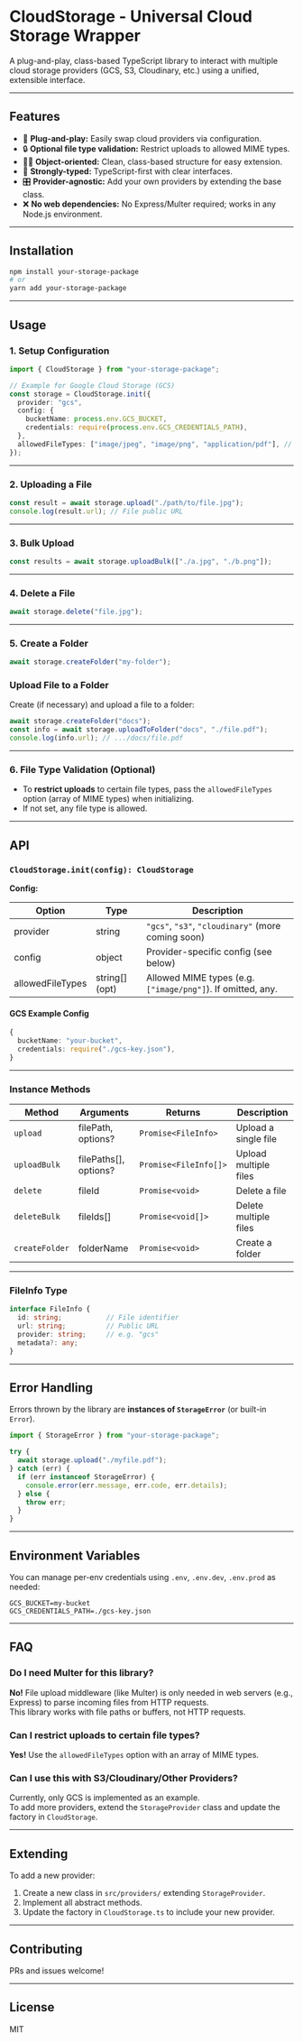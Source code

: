 # CloudStorage - Universal Cloud Storage Wrapper

A plug-and-play, class-based TypeScript library to interact with multiple cloud storage providers (GCS, S3, Cloudinary, etc.) using a unified, extensible interface.

---

## Features

- 🔌 **Plug-and-play:** Easily swap cloud providers via configuration.
- 🔒 **Optional file type validation:** Restrict uploads to allowed MIME types.
- 🧑‍💻 **Object-oriented:** Clean, class-based structure for easy extension.
- 💪 **Strongly-typed:** TypeScript-first with clear interfaces.
- 🎛 **Provider-agnostic:** Add your own providers by extending the base class.
- ❌ **No web dependencies:** No Express/Multer required; works in any Node.js environment.

---

## Installation

```bash
npm install your-storage-package
# or
yarn add your-storage-package
```

---

## Usage

### 1. **Setup Configuration**

```typescript
import { CloudStorage } from "your-storage-package";

// Example for Google Cloud Storage (GCS)
const storage = CloudStorage.init({
  provider: "gcs",
  config: {
    bucketName: process.env.GCS_BUCKET,
    credentials: require(process.env.GCS_CREDENTIALS_PATH),
  },
  allowedFileTypes: ["image/jpeg", "image/png", "application/pdf"], // (Optional)
});
```

---

### 2. **Uploading a File**

```typescript
const result = await storage.upload("./path/to/file.jpg");
console.log(result.url); // File public URL
```

---

### 3. **Bulk Upload**

```typescript
const results = await storage.uploadBulk(["./a.jpg", "./b.png"]);
```

---

### 4. **Delete a File**

```typescript
await storage.delete("file.jpg");
```

---

### 5. **Create a Folder**

```typescript
await storage.createFolder("my-folder");
```
### Upload File to a Folder

Create (if necessary) and upload a file to a folder:

```typescript
await storage.createFolder("docs");
const info = await storage.uploadToFolder("docs", "./file.pdf");
console.log(info.url); // .../docs/file.pdf
```

---

### 6. **File Type Validation (Optional)**

- To **restrict uploads** to certain file types, pass the `allowedFileTypes` option (array of MIME types) when initializing.
- If not set, any file type is allowed.

---

## API

### `CloudStorage.init(config): CloudStorage`

**Config:**

| Option           | Type           | Description                                                 |
|------------------|----------------|-------------------------------------------------------------|
| provider         | string         | `"gcs"`, `"s3"`, `"cloudinary"` (more coming soon)          |
| config           | object         | Provider-specific config (see below)                        |
| allowedFileTypes | string[] (opt) | Allowed MIME types (e.g. `["image/png"]`). If omitted, any. |

#### **GCS Example Config**

```typescript
{
  bucketName: "your-bucket",
  credentials: require("./gcs-key.json"),
}
```

---

### Instance Methods

| Method          | Arguments                       | Returns                  | Description              |
|-----------------|---------------------------------|--------------------------|--------------------------|
| `upload`        | filePath, options?              | `Promise<FileInfo>`      | Upload a single file     |
| `uploadBulk`    | filePaths[], options?           | `Promise<FileInfo[]>`    | Upload multiple files    |
| `delete`        | fileId                          | `Promise<void>`          | Delete a file            |
| `deleteBulk`    | fileIds[]                       | `Promise<void[]>`        | Delete multiple files    |
| `createFolder`  | folderName                      | `Promise<void>`          | Create a folder          |

---

### FileInfo Type

```typescript
interface FileInfo {
  id: string;           // File identifier
  url: string;          // Public URL
  provider: string;     // e.g. "gcs"
  metadata?: any;
}
```

---

## Error Handling

Errors thrown by the library are **instances of `StorageError`** (or built-in `Error`).

```typescript
import { StorageError } from "your-storage-package";

try {
  await storage.upload("./myfile.pdf");
} catch (err) {
  if (err instanceof StorageError) {
    console.error(err.message, err.code, err.details);
  } else {
    throw err;
  }
}
```

---

## Environment Variables

You can manage per-env credentials using `.env`, `.env.dev`, `.env.prod` as needed:

```
GCS_BUCKET=my-bucket
GCS_CREDENTIALS_PATH=./gcs-key.json
```

---

## FAQ

### Do I need Multer for this library?

**No!** File upload middleware (like Multer) is only needed in web servers (e.g., Express) to parse incoming files from HTTP requests.  
This library works with file paths or buffers, not HTTP requests.

### Can I restrict uploads to certain file types?

**Yes!** Use the `allowedFileTypes` option with an array of MIME types.

### Can I use this with S3/Cloudinary/Other Providers?

Currently, only GCS is implemented as an example.  
To add more providers, extend the `StorageProvider` class and update the factory in `CloudStorage`.

---

## Extending

To add a new provider:

1. Create a new class in `src/providers/` extending `StorageProvider`.
2. Implement all abstract methods.
3. Update the factory in `CloudStorage.ts` to include your new provider.

---

## Contributing

PRs and issues welcome!

---

## License

MIT